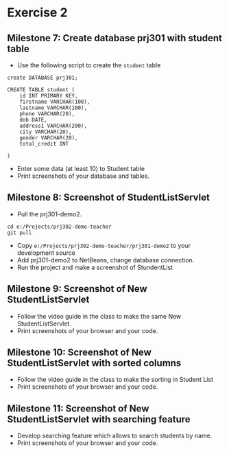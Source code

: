 # Exercise 2

## Milestone 7: Create database prj301 with student table

- Use the following script to create the `student` table
```
create DATABASE prj301;

CREATE TABLE student (
    id INT PRIMARY KEY,
    firstname VARCHAR(100),
    lastname VARCHAR(100),
    phone VARCHAR(20),
    dob DATE,
    address1 VARCHAR(200),
    city VARCHAR(20),
    gender VARCHAR(20),
    total_credit INT

)
```

- Enter some data (at least 10) to Student table
- Print screenshots of your database and tables.


## Milestone 8: Screenshot of StudentListServlet 

- Pull the prj301-demo2. 

```
cd e:/Projects/prj302-demo-teacher
git pull
```

- Copy `e:/Projects/prj302-demo-teacher/prj301-demo2` to your development source
- Add prj301-demo2 to NetBeans, change database connection.
- Run the project and make a screenshot of StundentList

## Milestone 9: Screenshot of New StudentListServlet 

- Follow the video guide in the class to make the same New StudentListServlet.
- Print screenshots of your browser and your code.

## Milestone 10: Screenshot of New StudentListServlet with sorted columns 

- Follow the video guide in the class to make the sorting in Student List
- Print screenshots of your browser and your code.

## Milestone 11: Screenshot of New StudentListServlet with searching feature

- Develop searching feature which allows to search students by name.
- Print screenshots of your browser and your code.

